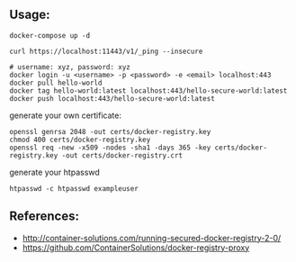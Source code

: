 Usage:
------

    docker-compose up -d

    curl https://localhost:11443/v1/_ping --insecure

    # username: xyz, password: xyz
    docker login -u <username> -p <password> -e <email> localhost:443
    docker pull hello-world
    docker tag hello-world:latest localhost:443/hello-secure-world:latest
    docker push localhost:443/hello-secure-world:latest

generate your own certificate:

    openssl genrsa 2048 -out certs/docker-registry.key
    chmod 400 certs/docker-registry.key
    openssl req -new -x509 -nodes -sha1 -days 365 -key certs/docker-registry.key -out certs/docker-registry.crt

generate your htpasswd

    htpasswd -c htpasswd exampleuser

References:
------

- http://container-solutions.com/running-secured-docker-registry-2-0/
- https://github.com/ContainerSolutions/docker-registry-proxy
